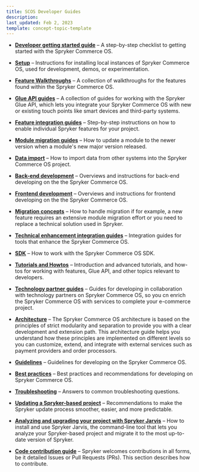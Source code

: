 ```yaml
---
title: SCOS Developer Guides
description: 
last_updated: Feb 2, 2023
template: concept-topic-template
---
```



* [**Developer getting started guide**](/docs/scos/dev/developer-getting-started-guide.html) – A step-by-step checklist to getting started with the Spryker Commerce OS.

* [**Setup**](/docs/scos/dev/setup/setup.html) – Instructions for installing local instances of Spryker Commerce OS, used for development, demos, or experimentation.

* [**Feature Walkthroughs**](/docs/scos/dev/feature-walkthroughs/202212.0/feature-walkthroughs.html) – A collection of walkthroughs for the features found within the Spryker Commerce OS. 

* [**Glue API guides**](/docs/scos/dev/glue-api-guides/202212.0/glue-api-guides.html) – A collection of guides for working with the Spryker Glue API, which lets you integrate your Spryker Commerce OS with new or existing touch points like smart devices and third-party systems.

* [**Feature integration guides**](/docs/scos/dev/feature-integration-guides/202212.0/feature-integration-guides.html) – Step-by-step instructions on how to enable individual Spryker features for your project.  

* [**Module migration guides**](/docs/scos/dev/module-migration-guides/about-migration-guides.html) – How to update a module to the newer version when a module's new major version released.

* [**Data import**](/docs/scos/dev/data-import/202212.0/data-import.html) – How to import data from other systems into the Spryker Commerce OS project. 

* [**Back-end development**](/docs/scos/dev/back-end-development/back-end-development.html) – Overviews and instructions for back-end developing on the the Spryker Commerce OS.

* [**Frontend development**](/docs/scos/dev/front-end-development/front-end-development.html) – Overviews and instructions for frontend developing on the the Spryker Commerce OS.

* [**Migration concepts**](/docs/scos/dev/migration-concepts/migration-concepts.html) – How to handle migration if for example, a new feature requires an extensive module migration effort or you need to replace a technical solution used in Spryker.

* [**Technical enhancement integration guides**](/docs/scos/dev/technical-enhancement-integration-guides/technical-enhancement-integration-guides.html) – Integration guides for tools that enhance the Spryker Commerce OS.

* [**SDK**](/docs/scos/dev/sdk/sdk.html) – How to work with the Spryker Commerce OS SDK.

* [**Tutorials and Howtos**](/docs/scos/dev/tutorials-and-howtos/tutorials-and-howtos.html) – Introduction and advanced tutorials, and how-tos for working with features, Glue API, and other topics relevant to developers.

* [**Technology partner guides**](/docs/scos/dev/technology-partner-guides/202212.0/technology-partner-guides.html) – Guides for developing in collaboration with technology partners on Spryker Commerce OS, so you cn enrich the Spryker Commerce OS with services to complete your e-commerce project. 

* [**Architecture**](/docs/scos/dev/architecture/architecture.html) – The Spryker Commerce OS architecture is based on the principles of strict modularity and separation to provide you with a clear development and extension path. This architecture guide helps you understand how these principles are implemented on different levels so you can customize, extend, and integrate with external services such as payment providers and order processors. 

* [**Guidelines**](/docs/scos/dev/guidelines/guidelines.html) – Guidelines for developing on the Spryker Commerce OS.

* [**Best practices**](/docs/scos/dev/best-practices/best-practices.html) – Best practices and recommendations for developing on Spryker Commerce OS.

* [**Troubleshooting**](/docs/scos/dev/troubleshooting/troubleshooting.html) – Answers to common troubleshooting questions.

* [**Updating a Spryker-based project**](/docs/scos/dev/updating-a-spryker-based-project.html) – Recommendations to make the Spryker update process smoother, easier, and more predictable.

* [**Analyzing and upgrading your project with Spryker Jarvis**](/docs/scos/dev/analyzing-and-upgrading-your-project-with-spryker-jarvis.html) – How to install and use  Spryker Jarvis, the command-line tool that lets you analyze your Spryker-based project and migrate it to the most up-to-date version of Spryker.

* [**Code contribution guide**](/docs/scos/dev/code-contribution-guide.html) – Spryker welcomes contributions in all forms, be it detailed Issues or Pull Requests (PRs). This section describes how to contribute.






